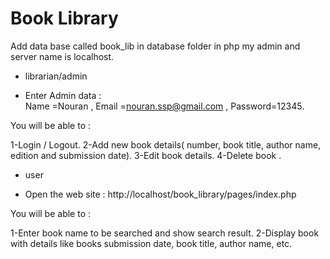 # Book Library

Add data base called book_lib in database folder in php my admin and server name is localhost.

- librarian/admin

* Enter Admin data :  
Name =Nouran ,
Email =nouran.ssp@gmail.com , 
Password=12345.

You will be able to :

1-Login / Logout.
2-Add new book details( number, book title, author name, edition and submission
date).
3-Edit book details.
4-Delete book .

- user

* Open the web site : http://localhost/book_library/pages/index.php

You will be able to :

1-Enter book name to be searched and show search result.
2-Display book with details like books submission date, book title, author name, etc.

